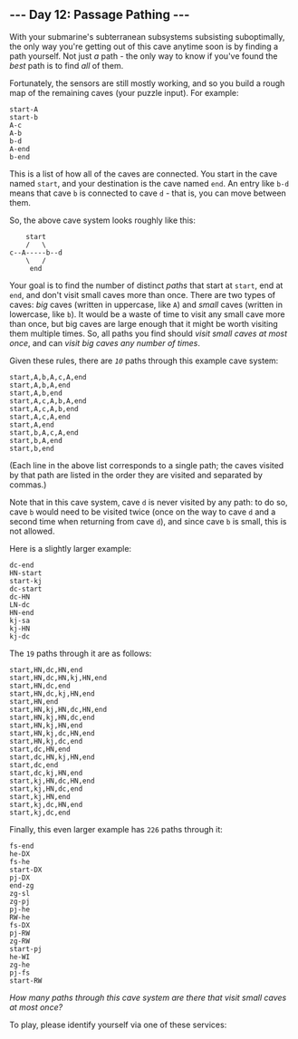 <article class="day-desc"><h2>--- Day 12: Passage Pathing ---</h2><p>With your <span title="Sublime.">submarine's subterranean subsystems subsisting suboptimally</span>, the only way you're getting out of this cave anytime soon is by finding a path yourself. Not just <em>a</em> path - the only way to know if you've found the <em>best</em> path is to find <em>all</em> of them.</p>
<p>Fortunately, the sensors are still mostly working, and so you build a rough map of the remaining caves (your puzzle input). For example:</p>
<pre><code>start-A
start-b
A-c
A-b
b-d
A-end
b-end
</code></pre>
<p>This is a list of how all of the caves are connected. You start in the cave named <code>start</code>, and your destination is the cave named <code>end</code>. An entry like <code>b-d</code> means that cave <code>b</code> is connected to cave <code>d</code> - that is, you can move between them.</p>
<p>So, the above cave system looks roughly like this:</p>
<pre><code>    start
    /   \
c--A-----b--d
    \   /
     end
</code></pre>
<p>Your goal is to find the number of distinct <em>paths</em> that start at <code>start</code>, end at <code>end</code>, and don't visit small caves more than once. There are two types of caves: <em>big</em> caves (written in uppercase, like <code>A</code>) and <em>small</em> caves (written in lowercase, like <code>b</code>). It would be a waste of time to visit any small cave more than once, but big caves are large enough that it might be worth visiting them multiple times. So, all paths you find should <em>visit small caves at most once</em>, and can <em>visit big caves any number of times</em>.</p>
<p>Given these rules, there are <code><em>10</em></code> paths through this example cave system:</p>
<pre><code>start,A,b,A,c,A,end
start,A,b,A,end
start,A,b,end
start,A,c,A,b,A,end
start,A,c,A,b,end
start,A,c,A,end
start,A,end
start,b,A,c,A,end
start,b,A,end
start,b,end
</code></pre>
<p>(Each line in the above list corresponds to a single path; the caves visited by that path are listed in the order they are visited and separated by commas.)</p>
<p>Note that in this cave system, cave <code>d</code> is never visited by any path: to do so, cave <code>b</code> would need to be visited twice (once on the way to cave <code>d</code> and a second time when returning from cave <code>d</code>), and since cave <code>b</code> is small, this is not allowed.</p>
<p>Here is a slightly larger example:</p>
<pre><code>dc-end
HN-start
start-kj
dc-start
dc-HN
LN-dc
HN-end
kj-sa
kj-HN
kj-dc
</code></pre>
<p>The <code>19</code> paths through it are as follows:</p>
<pre><code>start,HN,dc,HN,end
start,HN,dc,HN,kj,HN,end
start,HN,dc,end
start,HN,dc,kj,HN,end
start,HN,end
start,HN,kj,HN,dc,HN,end
start,HN,kj,HN,dc,end
start,HN,kj,HN,end
start,HN,kj,dc,HN,end
start,HN,kj,dc,end
start,dc,HN,end
start,dc,HN,kj,HN,end
start,dc,end
start,dc,kj,HN,end
start,kj,HN,dc,HN,end
start,kj,HN,dc,end
start,kj,HN,end
start,kj,dc,HN,end
start,kj,dc,end
</code></pre>
<p>Finally, this even larger example has <code>226</code> paths through it:</p>
<pre><code>fs-end
he-DX
fs-he
start-DX
pj-DX
end-zg
zg-sl
zg-pj
pj-he
RW-he
fs-DX
pj-RW
zg-RW
start-pj
he-WI
zg-he
pj-fs
start-RW
</code></pre>
<p><em>How many paths through this cave system are there that visit small caves at most once?</em></p>
</article>
<p>To play, please identify yourself via one of these services:</p>
